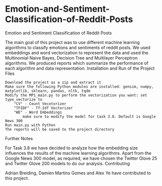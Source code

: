 # Emotion-and-Sentiment-Classification-of-Reddit-Posts

Emotion and Sentiment Classification of Reddit Posts

The main goal of this project was to use different machine learning algorithms to classify emotions and sentiments of reddit posts. We used embeddings and word vectorization to represent the data and used the Multinomial Naive Bayes, Decision Tree and Multilayer Perceptron algorithms. We produced reports which summarize the performance of each algorithm and data representation.
Installation and Run of the Project Files

    Download the project as a zip and extract it
    Make sure the following Python modules are installed: gensim, numpy, matplotlib, sklearn, pandas, nltk, tqdm
    Modify the MP1_main.py to perform the vectorization you want: set type_vectorize to
        "CV" - Count Vecotorizer 
        "TFIDF" - Tf-Idf Vectorizer 
        "WE" - Word Embeddings 
            make sure to modify the model for task 3.8. Default is Google News 300
    Run main.py with Python
    The reports will be saved to the project directory

Further Notes

For Task 3.8 we have decided to analyze how the embedding size influences the results of the machine learning algorithms. Apart from the Google News 300 model, as required, we have chosen the Twitter Glove 25 and Twitter Glove 200 models to do our analysis.
Contributing

Adrian Breiding, Damien Martins Gomes and Alex Ye have contributed to this project.
